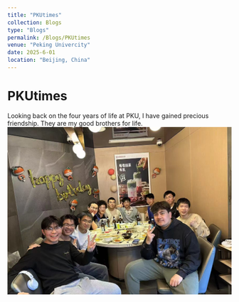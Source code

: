 ```yaml
---
title: "PKUtimes"
collection: Blogs
type: "Blogs"
permalink: /Blogs/PKUtimes
venue: "Peking Univercity"
date: 2025-6-01
location: "Beijing, China"
---
```

# PKUtimes
Looking back on the four years of life at PKU, I have gained precious friendship. They are my good brothers for life.
![friends](../images/friends.jpg)


